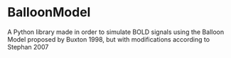 # BalloonModel

A Python library made in order to simulate BOLD signals using the Balloon Model 
proposed by Buxton 1998, but with modifications according to Stephan 2007
